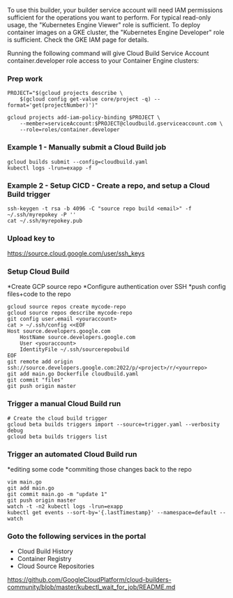 To use this builder, your builder service account will need IAM permissions sufficient for the operations you want to perform. For typical read-only usage, the "Kubernetes Engine Viewer" role is sufficient. To deploy container images on a GKE cluster, the "Kubernetes Engine Developer" role is sufficient. Check the GKE IAM page for details.

Running the following command will give Cloud Build Service Account container.developer role access to your Container Engine clusters:

### Prep work
```
PROJECT="$(gcloud projects describe \
    $(gcloud config get-value core/project -q) --format='get(projectNumber)')"

gcloud projects add-iam-policy-binding $PROJECT \
    --member=serviceAccount:$PROJECT@cloudbuild.gserviceaccount.com \
    --role=roles/container.developer
```

### Example 1 - Manually submit a Cloud Build job
```
gcloud builds submit --config=cloudbuild.yaml
kubectl logs -lrun=exapp -f
```

### Example 2 - Setup CICD - Create a repo, and setup a Cloud Build trigger
```
ssh-keygen -t rsa -b 4096 -C "source repo build <email>" -f ~/.ssh/myrepokey -P ''
cat ~/.ssh/myrepokey.pub
```
### Upload key to
https://source.cloud.google.com/user/ssh_keys

### Setup Cloud Build
*Create GCP source repo
*Configure authentication over SSH 
*push config files+code to the repo
```
gcloud source repos create mycode-repo
gcloud source repos describe mycode-repo
git config user.email <youraccount>
cat > ~/.ssh/config <<EOF
Host source.developers.google.com
    HostName source.developers.google.com
    User <youraccount>
    IdentityFile ~/.ssh/sourcerepobuild
EOF
git remote add origin ssh://source.developers.google.com:2022/p/<project>/r/<yourrepo>
git add main.go Dockerfile cloudbuild.yaml
git commit "files"
git push origin master
```

### Trigger a manual Cloud Build run
```
# Create the cloud build trigger
gcloud beta builds triggers import --source=trigger.yaml --verbosity debug
gcloud beta builds triggers list
```

### Trigger an automated Cloud Build run
*editing some code
*commiting those changes back to the repo
```
vim main.go
git add main.go
git commit main.go -m "update 1"
git push origin master
watch -t -n2 kubectl logs -lrun=exapp
kubectl get events --sort-by='{.lastTimestamp}' --namespace=default --watch
```

### Goto the following services in the portal
* Cloud Build History
* Container Registry
* Cloud Source Repositories

https://github.com/GoogleCloudPlatform/cloud-builders-community/blob/master/kubectl_wait_for_job/README.md
